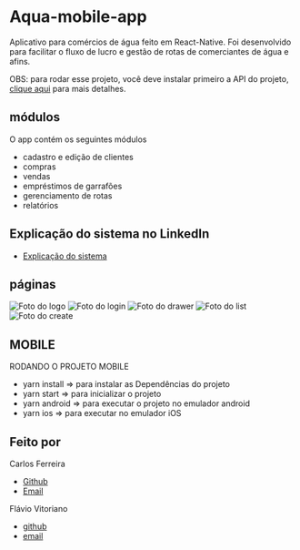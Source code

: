 # Aqua-mobile-app

Aplicativo para comércios de água feito em React-Native. Foi desenvolvido para facilitar o fluxo de lucro e gestão de rotas de comerciantes de água e afins.

OBS: para rodar esse projeto, você deve instalar primeiro a API do projeto, [clique aqui](https://github.com/flavioVitoriano//) para mais detalhes.

## módulos

O app contém os seguintes módulos

* cadastro e edição de clientes
* compras
* vendas
* empréstimos de garrafões
* gerenciamento de rotas
* relatórios

## Explicação do sistema no LinkedIn
* [Explicação do sistema](https://www.linkedin.com/posts/carlos-ferreira-4b2ba219a_version-20-of-the-aquaapp-project-developed-activity-6743291222619627520-5sJl)

## páginas
![Foto do logo](https://github.com/CarlosSTS/acquaMobile/blob/master/images/logo.jpeg)
![Foto do login](https://github.com/CarlosSTS/acquaMobile/blob/master/images/login.jpeg)
![Foto do drawer](https://github.com/CarlosSTS/acquaMobile/blob/master/images/drawer.jpeg)
![Foto do list](https://github.com/CarlosSTS/acquaMobile/blob/master/images/logo.jpeg)
![Foto do create](https://github.com/CarlosSTS/acquaMobile/blob/master/images/create.jpeg)

## MOBILE
RODANDO O PROJETO MOBILE
* yarn install => para instalar as  Dependências do projeto
* yarn start => para inicializar o projeto
* yarn android => para executar o projeto no emulador android
* yarn ios => para executar no emulador iOS

## Feito por
Carlos Ferreira
* [Github](https://www.github.com/CarlosSTS)
* [Email](mailto://carlossts826@gmail.com)

Flávio Vitoriano
* [github](https://www.github.com/flavioVitoriano)
* [email](mailto://flavio.vitorianodev@gmail.com)
